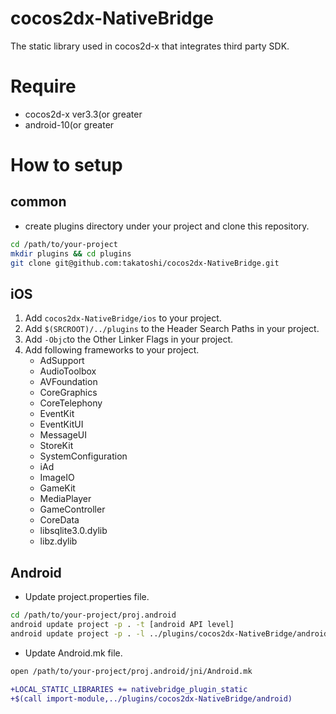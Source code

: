 cocos2dx-NativeBridge
=====================

The static library used in cocos2d-x that integrates third party SDK.

# Require
* cocos2d-x ver3.3(or greater
* android-10(or greater

# How to setup

## common
* create plugins directory under your project and clone this repository.

```sh
cd /path/to/your-project
mkdir plugins && cd plugins
git clone git@github.com:takatoshi/cocos2dx-NativeBridge.git
```

## iOS
1. Add `cocos2dx-NativeBridge/ios` to your project.
2. Add `$(SRCROOT)/../plugins` to the Header Search Paths in your project.
3. Add `-Objc`to the Other Linker Flags in your project.
4. Add following frameworks to your project.
   * AdSupport
   * AudioToolbox
   * AVFoundation
   * CoreGraphics
   * CoreTelephony
   * EventKit
   * EventKitUI
   * MessageUI
   * StoreKit
   * SystemConfiguration
   * iAd
   * ImageIO
   * GameKit
   * MediaPlayer
   * GameController
   * CoreData
   * libsqlite3.0.dylib
   * libz.dylib

## Android
* Update project.properties file.

```sh
cd /path/to/your-project/proj.android
android update project -p . -t [android API level]
android update project -p . -l ../plugins/cocos2dx-NativeBridge/android/java
```

* Update Android.mk file.

```sh
open /path/to/your-project/proj.android/jni/Android.mk
```

```diff
+LOCAL_STATIC_LIBRARIES += nativebridge_plugin_static
+$(call import-module,../plugins/cocos2dx-NativeBridge/android)
```
